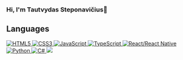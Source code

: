 ### Hi, I'm Tautvydas Steponavičius👋



 ## Languages
<div style="float: left; pointer-events: none;">
 <a href="#">
  <img style="pointer-events: none; cursor: default;" src="https://img.icons8.com/color/48/000000/html-5--v1.png" alt="HTML5">
  <img src="https://img.icons8.com/color/48/000000/css3.png" alt="CSS3"/>
  <img src="https://img.icons8.com/color/48/000000/javascript--v1.png" alt="JavaScript"/>
  <img src="https://img.icons8.com/color/48/000000/typescript.png" alt="TypeScript"/>
  <img src="https://img.icons8.com/color/48/000000/react-native.png" alt="React/React Native"/>
  <img src="https://img.icons8.com/color/48/000000/python--v1.png" alt="Python"/>
  <img src="https://img.icons8.com/color/48/000000/c-sharp-logo-2.png" alt="C#"/>
  <img src="https://img.icons8.com/color/48/000000/mysql-logo.png"/>
 </a>
</div>

<!-- ## Tools
<div style="float: left;">
 <img src="https://img.icons8.com/color/48/000000/visual-studio-code-2019.png"/>
 <img src="https://img.icons8.com/color/48/000000/github--v1.png"/>
 <img src="https://img.icons8.com/color/48/000000/jira.png"/>
</div> -->
